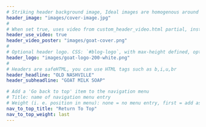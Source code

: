 ```yaml
---
# Striking header background image, Ideal images are homogenous around the centre and contrasting to the text. Non-ideal images can use `title_guard`
header_image: "images/cover-image.jpg"
#
# When set true, uses video from custom_header_video.html partial, instead of header_image
header_use_video: true
header_video_poster: "images/goat-cover.png"
#
# Optional header logo. CSS: `#blog-logo`, with max-height defined, optimize to prevent scaling
header_logo: "images/goat-logo-200-white.png"
#
# Headers are safeHTML, you can use HTML tags such as b,i,u,br
header_headline: "OLD NASHVILLE"
header_subheadline: "GOAT MILK SOAP"

# Add a 'Go back to top' item to the navigation menu
# Title: name of navigation menu entry
# Weight (i. e. position in menu): none = no menu entry, first = add as first entry, last = ad as last entry
nav_to_top_title: "Return To Top"
nav_to_top_weight: last
---
```

